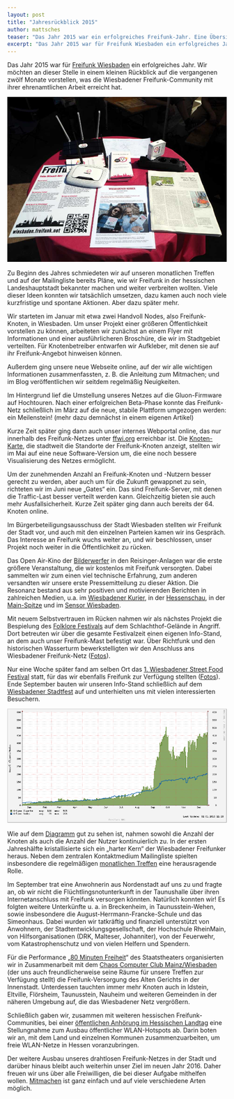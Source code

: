 ```yaml
---
layout: post
title: "Jahresrückblick 2015"
author: mattsches
teaser: "Das Jahr 2015 war ein erfolgreiches Freifunk-Jahr. Eine Übersicht darüber, was wir in den vergangenen zwölf Monaten erreicht haben."
excerpt: "Das Jahr 2015 war für Freifunk Wiesbaden ein erfolgreiches Jahr. Wir möchten an dieser Stelle in einem kleinen Rückblick auf die vergangenen zwölf Monate vorstellen, was die Wiesbadener Freifunk-Community mit ihrer ehrenamtlichen Arbeit erreicht hat."
---
```

Das Jahr 2015 war für [Freifunk Wiesbaden](http://wiesbaden.freifunk.net/) ein erfolgreiches Jahr. Wir möchten an dieser Stelle in einem kleinen Rückblick auf die vergangenen zwölf Monate vorstellen, was die Wiesbadener Freifunk-Community mit ihrer ehrenamtlichen Arbeit erreicht hat.

![Info-Tisch auf dem Folklore 2015](/images/blog/folklore_2015_info_tisch.jpg)

Zu Beginn des Jahres schmiedeten wir auf unseren monatlichen Treffen und auf der Mailingliste bereits Pläne, wie wir Freifunk in der hessischen Landeshauptstadt bekannter machen und weiter verbreiten wollten. Viele dieser Ideen konnten wir tatsächlich umsetzen, dazu kamen auch noch viele kurzfristige und spontane Aktionen. Aber dazu später mehr.

Wir starteten im Januar mit etwa zwei Handvoll Nodes, also Freifunk-Knoten, in Wiesbaden. Um unser Projekt einer größeren Öffentlichkeit vorstellen zu können, arbeiteten wir zunächst an einem Flyer mit Informationen und einer ausführlicheren Broschüre, die wir im Stadtgebiet verteilten. Für Knotenbetreiber entwarfen wir Aufkleber, mit denen sie auf ihr Freifunk-Angebot hinweisen können.

Außerdem ging unsere neue Webseite online, auf der wir alle wichtigen Informationen zusammenfassten, z. B. die Anleitung zum Mitmachen; und im Blog veröffentlichen wir seitdem regelmäßig Neuigkeiten.

Im Hintergrund lief die Umstellung unseres Netzes auf die Gluon-Firmware auf Hochtouren. Nach einer erfolgreichen Beta-Phase konnte das Freifunk-Netz schließlich im März auf die neue, stabile Plattform umgezogen werden: ein Meilenstein! (mehr dazu demnächst in einem eigenen Artikel)

Kurze Zeit später ging dann auch unser internes Webportal online, das nur innerhalb des Freifunk-Netzes unter [ffwi.org](http://ffwi.org/) erreichbar ist. Die [Knoten-Karte](https://map.wiesbaden.freifunk.net/), die stadtweit die Standorte der Freifunk-Knoten anzeigt, stellten wir im Mai auf eine neue Software-Version um, die eine noch bessere Visualisierung des Netzes ermöglicht.

Um der zunehmenden Anzahl an Freifunk-Knoten und -Nutzern besser gerecht zu werden, aber auch um für die Zukunft gewappnet zu sein, richteten wir im Juni neue „Gates“ ein. Das sind Freifunk-Server, mit denen die Traffic-Last besser verteilt werden kann. Gleichzeitig bieten sie auch mehr Ausfallsicherheit. Kurze Zeit später ging dann auch bereits der 64. Knoten online.

Im Bürgerbeteiligungsausschuss der Stadt Wiesbaden stellten wir Freifunk der Stadt vor, und auch mit den einzelnen Parteien kamen wir ins Gespräch. Das Interesse an Freifunk wuchs weiter an, und wir beschlossen, unser Projekt noch weiter in die Öffentlichkeit zu rücken.

Das Open Air-Kino der [Bilderwerfer](http://bilderwerfer.de/) in den Reisinger-Anlagen war die erste größere Veranstaltung, die wir kostenlos mit Freifunk versorgten. Dabei sammelten wir zum einen viel technische Erfahrung, zum anderen versandten wir unsere erste Pressemitteilung zu dieser Aktion. Die Resonanz bestand aus sehr positiven und motivierenden Berichten in zahlreichen Medien, u.a. im [Wiesbadener Kurier](http://www.wiesbadener-kurier.de/lokales/wiesbaden/nachrichten-wiesbaden/aus-vielen-knoten-wird-ein-netz-initiative-freifunk-will-kostenloses-wlan-in-wiesbaden-aufbauen_15946139.htm), in der [Hessenschau](https://www.youtube.com/watch?v=JwZBItLY8Mk), in der [Main-Spitze](http://www.main-spitze.de/lokales/nauheim/erster-freifunk-knoten-geht-am-nauheimer-kulturbahnhof-online_16212818.htm) und im [Sensor Wiesbaden](http://www.sensor-wiesbaden.de/freifunk-sorgt-fuer-freies-wlan-in-wiesbaden-gelungene-premiere-beim-open-air-kino-heute-offenes-treffen-fuer-alle/).

Mit neuem Selbstvertrauen im Rücken nahmen wir als nächstes Projekt die Bespielung des [Folklore Festivals](http://www.folklore-wiesbaden.de/) auf dem Schlachthof-Gelände in Angriff. Dort betreuten wir über die gesamte Festivalzeit einen eigenen Info-Stand, an dem auch unser Freifunk-Mast befestigt war. Über Richtfunk und den historischen Wasserturm bewerkstelligten wir den Anschluss ans Wiesbadener Freifunk-Netz ([Fotos](http://photos.wiesbaden.freifunk.net/index.php?/category/3)).

Nur eine Woche später fand am selben Ort das [1. Wiesbadener Street Food Festival](https://www.facebook.com/events/490898754391319/) statt, für das wir ebenfalls Freifunk zur Verfügung stellten ([Fotos](http://photos.wiesbaden.freifunk.net/index.php?/category/6)). Ende September bauten wir unseren Info-Stand schließlich auf dem [Wiesbadener Stadtfest](http://www.wiesbaden.de/stadtfest) auf und unterhielten uns mit vielen interessierten Besuchern.

![Graph](/images/blog/graph_2015.png)

Wie auf dem [Diagramm](images/globalGraph_365d.png) gut zu sehen ist, nahmen sowohl die Anzahl der Knoten als auch die Anzahl der Nutzer kontinuierlich zu. In der ersten Jahreshälfte kristallisierte sich ein &bdquo;harter Kern&ldquo; der Wiesbadener Freifunker heraus. Neben dem zentralen Kontaktmedium Mailingliste spielten insbesondere die regelmäßigen [monatlichen Treffen](http://wiesbaden.freifunk.net/treffen.html) eine herausragende Rolle.

Im September trat eine Anwohnerin aus Nordenstadt auf uns zu und fragte an, ob wir nicht die Flüchtlingsnotunterkunft in der Taunushalle über ihren Internetanschluss mit Freifunk versorgen könnten. Natürlich konnten wir! Es folgten weitere Unterkünfte u. a. in Breckenheim, in Taunusstein-Wehen, sowie insbesondere die August-Herrmann-Francke-Schule und das Simeonhaus. Dabei wurden wir tatkräftig und finanziell unterstützt von Anwohnern, der Stadtentwicklungsgesellschaft, der Hochschule RheinMain, von Hilfsorganisationen (DRK, Malteser, Johanniter), von der Feuerwehr, vom Katastrophenschutz und von vielen Helfern und Spendern.

Für die Performance &bdquo;[80 Minuten Freiheit](http://www.staatstheater-wiesbaden.de/programm/spielplan/2015-10/80-minuten-freiheit/1451/#performances)&ldquo; des Staatstheaters organisierten wir in Zusammenarbeit mit dem [Chaos Computer Club Mainz/Wiesbaden](https://www.cccmz.de/) (der uns auch freundlicherweise seine Räume für unsere Treffen zur Verfügung stellt) die Freifunk-Versorgung des Alten Gerichts in der Innenstadt. Unterdessen tauchten immer mehr Knoten auch in Idstein, Eltville, Flörsheim, Taunusstein, Nauheim und weiteren Gemeinden in der näheren Umgebung auf, die das Wiesbadener Netz vergrößern.

Schließlich gaben wir, zusammen mit weiteren hessischen Freifunk-Communities, bei einer [öffentlichen Anhörung im Hessischen Landtag](https://www.hessischer-landtag.de/icc/internet/nav/019/broker.cal?uMen=7b46034b-052a-7911-a7c5-ab64c48b23a9&uCon=5f87bede-462f-9412-47c7-0722184e3734&uTem=aaaaaaaa-aaaa-aaaa-bbbb-000000000008&cal_monthToDisplay=11.2015&cal_startDate=12.11.2015&cal_endDate=12.11.2015) eine Stellungnahme zum Ausbau öffentlicher WLAN-Hotspots ab. Darin boten wir an, mit dem Land und einzelnen Kommunen zusammenzuarbeiten, um freie WLAN-Netze in Hessen voranzubringen.

Der weitere Ausbau unseres drahtlosen Freifunk-Netzes in der Stadt und darüber hinaus bleibt auch weiterhin unser Ziel im neuen Jahr 2016. Daher freuen wir uns über alle Freiwilligen, die bei dieser Aufgabe mithelfen wollen. [Mitmachen](http://wiesbaden.freifunk.net/mitmachen.html) ist ganz einfach und auf viele verschiedene Arten möglich.